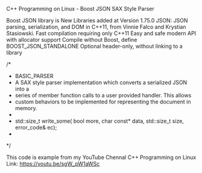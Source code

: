 C++ Programming on Linux - Boost JSON SAX Style Parser

Boost JSON library is New Libraries added at Version 1.75.0
JSON:
JSON parsing, serialization, and DOM in C++11, from Vinnie Falco and Krystian Stasiowski.
Fast compilation requiring only C++11
Easy and safe modern API with allocator support
Compile without Boost, define BOOST_JSON_STANDALONE
Optional header-only, without linking to a library

/*
 *  BASIC_PARSER
 *  A SAX style parser implementation which converts a serialized JSON into a
 *  series of member function calls to a user provided handler. This allows
 *  custom behaviors to be implemented for representing the document in memory.
 *
 *  std::size_t write_some( bool more, char const* data, std::size_t size, error_code& ec);
 *
 */

This code is example from my YouTube Chennal C++ Programming on Linux
Link: https://youtu.be/sgW_pW1aWSc
